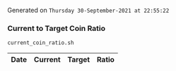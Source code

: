 Generated on `Thursday 30-September-2021 at 22:55:22`

### Current to Target Coin Ratio
`current_coin_ratio.sh`

Date|Current|Target|Ratio
---|---|---|---
